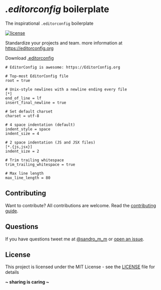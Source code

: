 # **_.editorconfig_** boilerplate

The inspirational `.editorconfig` boilerplate

[![license](https://img.shields.io/badge/License-MIT-blue.svg?style=flat)](LICENSE)

Standardize your projects and team. more information at https://editorconfig.org

Download [.editorconfig](.editorconfig)

```
# EditorConfig is awesome: https://EditorConfig.org

# Top-most EditorConfig file
root = true

# Unix-style newlines with a newline ending every file
[*]
end_of_line = lf
insert_final_newline = true

# Set default charset
charset = utf-8

# 4 space indentation (default)
indent_style = space
indent_size = 4

# 2 space indentation (JS and JSX files)
[*.{js,jsx}]
indent_size = 2

# Trim trailing whitespace
trim_trailing_whitespace = true

# Max line length
max_line_length = 80
```

## Contributing

Want to contribute? All contributions are welcome. Read the [contributing guide](CONTRIBUTING.md).

## Questions

If you have questions tweet me at [@sandro_m_m](https://twitter.com/sandro_m_m) or [open an issue](../../issues/new).

## License

This project is licensed under the MIT License - see the [LICENSE](LICENSE) file for details

**~ sharing is caring ~**

